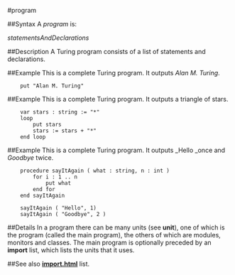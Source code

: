 
#program

##Syntax
A _program_ is:

_statementsAndDeclarations_




##Description
A Turing program consists of a list of statements and declarations.



##Example
This is a complete Turing program. It outputs _Alan M. Turing_.


        put "Alan M. Turing"
##Example
This is a complete Turing program. It outputs a triangle of stars.


        var stars : string := "*"
        loop
            put stars
            stars := stars + "*"
        end loop
##Example
This is a complete Turing program. It outputs _Hello _once and _Goodbye_ twice.


        procedure sayItAgain ( what : string, n : int )
            for i : 1 .. n
                put what
            end for
        end sayItAgain
        
        sayItAgain ( "Hello", 1)
        sayItAgain ( "Goodbye", 2 )
##Details
In a program there can be many units (see **unit**), one of which is the program (called the main program), the others of which are modules, monitors and classes. The main program is optionally preceded by an **import** list, which lists the units that it uses.



##See also
**[import.html](import)** list.


